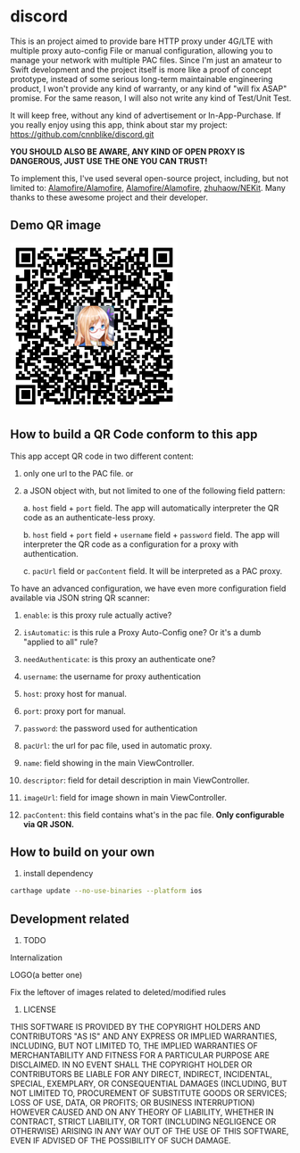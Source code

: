 # discord

This is an project aimed to provide bare HTTP proxy under 4G/LTE with multiple proxy auto-config File or manual configuration, allowing you to manage your network with multiple PAC files. Since I'm just an amateur to Swift development and the project itself is more like a proof of concept prototype, instead of some serious long-term maintainable engineering product, I won't provide any kind of warranty, or any kind of "will fix ASAP" promise. For the same reason, I will also not write any kind of Test/Unit Test.

It will keep free, without any kind of advertisement or In-App-Purchase. If you really enjoy using this app, think about star my project: https://github.com/cnnblike/discord.git

**YOU SHOULD ALSO BE AWARE, ANY KIND OF OPEN PROXY IS DANGEROUS, JUST USE THE ONE YOU CAN TRUST!**

To implement this, I've used several open-source project, including, but not limited to: [Alamofire/Alamofire](https://github.com/Alamofire/Alamofire), [Alamofire/Alamofire](https://github.com/Alamofire/AlamofireImage), [zhuhaow/NEKit](https://github.com/zhuhaow/NEKit). Many thanks to these awesome project and their developer.

## Demo QR image

![](./Capture.PNG)

## How to build a QR Code conform to this app

This app accept QR code in two different content:

1. only one url to the PAC file. or

1. a JSON object with, but not limited to one of the following field pattern:

    a. `host` field + `port` field. The app will automatically interpreter the QR code as an authenticate-less proxy.

    b. `host` field + `port` field + `username` field + `password` field. The app will interpreter the QR code as a configuration for a proxy with authentication.

    c. `pacUrl` field or `pacContent` field. It will be interpreted as a PAC proxy.

To have an advanced configuration, we have even more configuration field available via JSON string QR scanner:

1. `enable`: is this proxy rule actually active?

1. `isAutomatic`: is this rule a Proxy Auto-Config one? Or it's a dumb "applied to all" rule?

1. `needAuthenticate`: is this proxy an authenticate one?

1. `username`: the username for proxy authentication

1. `host`: proxy host for manual.

1. `port`: proxy port for manual.

1. `password`: the password used for authentication

1. `pacUrl`: the url for pac file, used in automatic proxy.

1. `name`: field showing in the main ViewController.

1. `descriptor`: field for detail description in main ViewController.

1. `imageUrl`: field for image shown in main ViewController.

1. `pacContent`: this field contains what's in the pac file. **Only configurable via QR JSON.**

## How to build on your own

1. install dependency

```bash
carthage update --no-use-binaries --platform ios
```

## Development related

1. TODO

Internalization

LOGO(a better one)

Fix the leftover of images related to deleted/modified rules

1. LICENSE

THIS SOFTWARE IS PROVIDED BY THE COPYRIGHT HOLDERS AND CONTRIBUTORS "AS IS" AND ANY EXPRESS OR IMPLIED WARRANTIES, INCLUDING, BUT NOT LIMITED TO, THE IMPLIED WARRANTIES OF MERCHANTABILITY AND FITNESS FOR A PARTICULAR PURPOSE ARE DISCLAIMED. IN NO EVENT SHALL THE COPYRIGHT HOLDER OR CONTRIBUTORS BE LIABLE FOR ANY DIRECT, INDIRECT, INCIDENTAL, SPECIAL, EXEMPLARY, OR CONSEQUENTIAL DAMAGES (INCLUDING, BUT NOT LIMITED TO, PROCUREMENT OF SUBSTITUTE GOODS OR SERVICES; LOSS OF USE, DATA, OR PROFITS; OR BUSINESS INTERRUPTION) HOWEVER CAUSED AND ON ANY THEORY OF LIABILITY, WHETHER IN CONTRACT, STRICT LIABILITY, OR TORT (INCLUDING NEGLIGENCE OR OTHERWISE) ARISING IN ANY WAY OUT OF THE USE OF THIS SOFTWARE, EVEN IF ADVISED OF THE POSSIBILITY OF SUCH DAMAGE.
